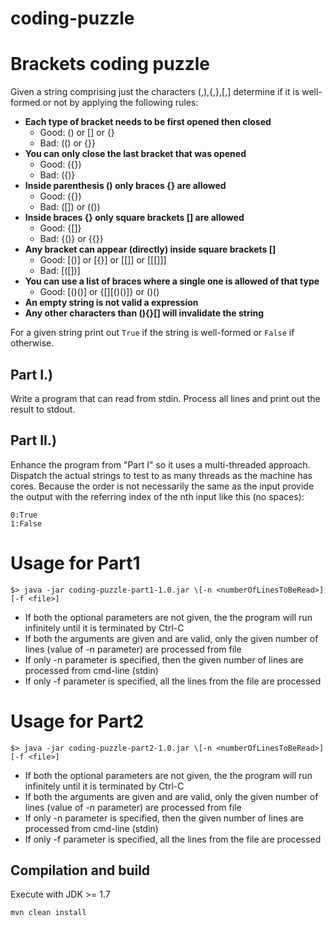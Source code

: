 # coding-puzzle
Brackets coding puzzle
======================

Given a string comprising just the characters (,),{,},[,] determine if
it is well-formed or not by applying the following rules:
* **Each type of bracket needs to be first opened then closed**
  * Good: () or [] or {}
  * Bad: (() or {}}
* **You can only close the last bracket that was opened**
  * Good: ({})
  * Bad: ({)}
* **Inside parenthesis () only braces {} are allowed**
  * Good: ({})
  * Bad: ([]) or (())
* **Inside braces {} only square brackets [] are allowed**
  * Good: {[]}
  * Bad: {()} or {{}}
* **Any bracket can appear (directly) inside square brackets []**
  * Good: [()] or [{}] or [[]] or [[[]]]
  * Bad: [([])]
* **You can use a list of braces where a single one is allowed of that type**
  * Good: \[()()] or {\[][()()]} or ()()
* **An empty string is not valid a expression**
* **Any other characters than (){}[] will invalidate the string**

For a given string print out ``True`` if the string is well-formed or
``False`` if otherwise.

Part I.)
--------

Write a program that can read from stdin. Process all lines and print
out the result to stdout. 

Part II.)
--------- 

Enhance the program from "Part I" so it uses a multi-threaded
approach. Dispatch the actual strings to test to as many threads as
the machine has cores. Because the order is not necessarily the same
as the input provide the output with the referring index of the nth
input like this (no spaces):

```
0:True 
1:False
```

Usage for Part1
===============
```
$> java -jar coding-puzzle-part1-1.0.jar \[-n <numberOfLinesToBeRead>] [-f <file>]
```

* If both the optional parameters are not given, the the program will run infinitely until it is terminated by Ctrl-C 
* If both the arguments are given and are valid, only the given number of lines (value of -n parameter) are processed from file 
* If only -n parameter is specified, then the given number of lines are processed from cmd-line (stdin) 
* If only -f parameter is specified, all the lines from the file are processed 

Usage for Part2
===============

```
$> java -jar coding-puzzle-part2-1.0.jar \[-n <numberOfLinesToBeRead>] [-f <file>]
```
* If both the optional parameters are not given, the the program will run infinitely until it is terminated by Ctrl-C 
* If both the arguments are given and are valid, only the given number of lines (value of -n parameter) are processed from file 
* If only -n parameter is specified, then the given number of lines are processed from cmd-line (stdin) 
* If only -f parameter is specified, all the lines from the file are processed 

Compilation and build
---------------------

Execute with JDK >= 1.7

```
mvn clean install
```